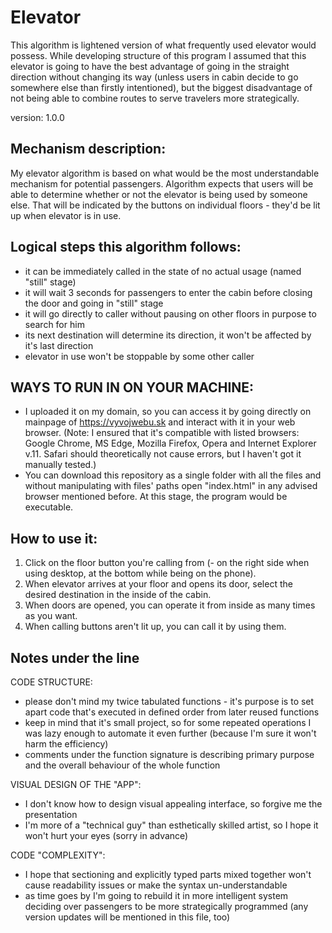 # Elevator

This algorithm is lightened version of what frequently used elevator would possess. While developing structure of this program I assumed that 
this elevator is going to have the best advantage of going in the straight direction without changing its way (unless users in cabin decide to go somewhere else than firstly intentioned), but the biggest disadvantage of not being able to combine routes to serve travelers more strategically.

version: 1.0.0

Mechanism description:
-
My elevator algorithm is based on what would be the most understandable mechanism for potential passengers.
Algorithm expects that users will be able to determine whether or not the elevator is being used by someone else.
That will be indicated by the buttons on individual floors - they'd be lit up when elevator is in use.


Logical steps this algorithm follows:
-
- it can be immediately called in the state of no actual usage (named "still" stage)
- it will wait 3 seconds for passengers to enter the cabin before closing the door and going in "still" stage
- it will go directly to caller without pausing on other floors in purpose to search for him
- its next destination will determine its direction, it won't be affected by it's last direction
- elevator in use won't be stoppable by some other caller


WAYS TO RUN IN ON YOUR MACHINE:
-
- I uploaded it on my domain, so you can access it by going directly on mainpage of https://vyvojwebu.sk and interact with it in your web browser.
(Note: I ensured that it's compatible with listed browsers: Google Chrome, MS Edge, Mozilla Firefox, Opera and Internet Explorer v.11. Safari should 
theoretically not cause errors, but I haven't got it manually tested.)
- You can download this repository as a single folder with all the files and without manipulating with files' paths open "index.html" in any advised 
browser mentioned before. At this stage, the program would be executable.

How to use it:
-
1. Click on the floor button you're calling from (- on the right side when using desktop, at the bottom while being on the phone).
2. When elevator arrives at your floor and opens its door, select the desired destination in the inside of the cabin.
3. When doors are opened, you can operate it from inside as many times as you want.
4. When calling buttons aren't lit up, you can call it by using them.

Notes under the line
-
CODE STRUCTURE:
- please don't mind my twice tabulated functions - it's purpose is to set apart code that's executed in defined order from later reused functions
- keep in mind that it's small project, so for some repeated operations I was lazy enough to automate it even further (because I'm sure it won't harm the efficiency)
- comments under the function signature is describing primary purpose and the overall behaviour of the whole function

VISUAL DESIGN OF THE "APP":
- I don't know how to design visual appealing interface, so forgive me the presentation
- I'm more of a "technical guy" than esthetically skilled artist, so I hope it won't hurt your eyes (sorry in advance)

CODE "COMPLEXITY":
- I hope that sectioning and explicitly typed parts mixed together won't cause readability issues or make the syntax un-understandable
- as time goes by I'm going to rebuild it in more intelligent system deciding over passengers to be more strategically programmed (any version updates will be mentioned in this file, too)
